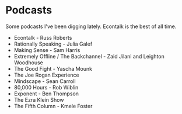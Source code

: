 # Podcasts

Some podcasts I've been digging lately. Econtalk is the best of all time.

- Econtalk - Russ Roberts
- Rationally Speaking - Julia Galef
- Making Sense - Sam Harris
- Extremely Offline / The Backchannel - Zaid Jilani and Leighton Woodhouse
- The Good Fight - Yascha Mounk
- The Joe Rogan Experience
- Mindscape - Sean Carroll
- 80,000 Hours - Rob Wiblin
- Exponent - Ben Thompson
- The Ezra Klein Show
- The Fifth Column - Kmele Foster
